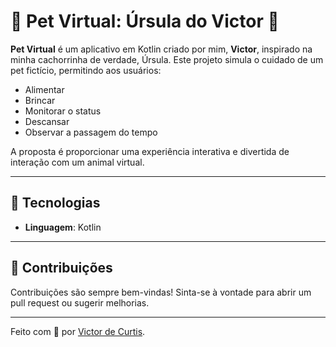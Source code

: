 # 🐾 Pet Virtual: Úrsula do Victor 🐾

**Pet Virtual** é um aplicativo em Kotlin criado por mim, **Victor**, inspirado na minha cachorrinha de verdade, Úrsula. Este projeto simula o cuidado de um pet fictício, permitindo aos usuários:

- Alimentar
- Brincar
- Monitorar o status
- Descansar
- Observar a passagem do tempo

A proposta é proporcionar uma experiência interativa e divertida de interação com um animal virtual.

---

## 🚀 Tecnologias

- **Linguagem**: Kotlin

---

## 🤝 Contribuições

Contribuições são sempre bem-vindas! Sinta-se à vontade para abrir um pull request ou sugerir melhorias.

---

Feito com 💙 por [Victor de Curtis](#).
